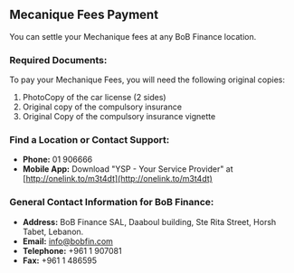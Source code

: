 ## Mecanique Fees Payment

You can settle your Mechanique fees at any BoB Finance location.

### Required Documents:

To pay your Mechanique Fees, you will need the following original copies:

1.  PhotoCopy of the car license (2 sides)
2.  Original copy of the compulsory insurance
3.  Original Copy of the compulsory insurance vignette

### Find a Location or Contact Support:

*   **Phone:** 01 906666
*   **Mobile App:** Download "YSP - Your Service Provider" at [http://onelink.to/m3t4dt](http://onelink.to/m3t4dt)

### General Contact Information for BoB Finance:

*   **Address:** BoB Finance SAL, Daaboul building, Ste Rita Street, Horsh Tabet, Lebanon.
*   **Email:** [info@bobfin.com](mailto:info@bobfin.com)
*   **Telephone:** +961 1 907081
*   **Fax:** +961 1 486595